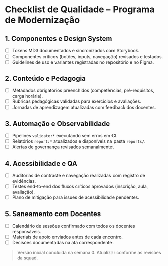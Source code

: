 # Checklist de Qualidade – Programa de Modernização

## 1. Componentes e Design System

- [ ] Tokens MD3 documentados e sincronizados com Storybook.
- [ ] Componentes críticos (botões, inputs, navegação) revisados e testados.
- [ ] Guidelines de uso e variantes registradas no repositório e no Figma.

## 2. Conteúdo e Pedagogia

- [ ] Metadados obrigatórios preenchidos (competências, pré-requisitos, carga horária).
- [ ] Rubricas pedagógicas validadas para exercícios e avaliações.
- [ ] Jornadas de aprendizagem atualizadas com feedback dos docentes.

## 3. Automação e Observabilidade

- [ ] Pipelines `validate:*` executando sem erros em CI.
- [ ] Relatórios `report:*` atualizados e disponíveis na pasta `reports/`.
- [ ] Alertas de governança revisados semanalmente.

## 4. Acessibilidade e QA

- [ ] Auditorias de contraste e navegação realizadas com registro de evidências.
- [ ] Testes end-to-end dos fluxos críticos aprovados (inscrição, aula, avaliação).
- [ ] Plano de mitigação para issues de acessibilidade pendentes.

## 5. Saneamento com Docentes

- [ ] Calendário de sessões confirmado com todos os docentes responsáveis.
- [ ] Materiais de apoio enviados antes de cada encontro.
- [ ] Decisões documentadas na ata correspondente.

> Versão inicial concluída na semana 0. Atualizar conforme as revisões da squad.
